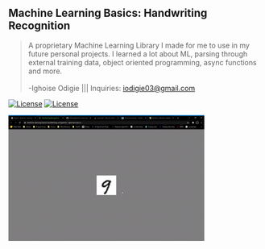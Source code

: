 ## Machine Learning Basics: Handwriting Recognition

>A proprietary Machine Learning Library I made for me to use in my future personal projects.
I learned a lot about ML, parsing through external training data, object oriented programming, async functions and more.
<br><br>-Ighoise Odigie ||| Inquiries: iodigie03@gmail.com


[![License](https://img.shields.io/badge/Quick-Preview-brightgreen)](https://repl.it/@IghoiseO/Machine-Learning-Basics-Handwriting-Recognition#index.html)
[![License](http://img.shields.io/:license-mit-blue.svg?style=flat-square)](https://github.com/Iggy-o/Machine-Learning-Basics-Handwriting-Recognition/blob/master/LICENSE)


<img src="assets/preview.gif" alt="preview" height = "250px">
